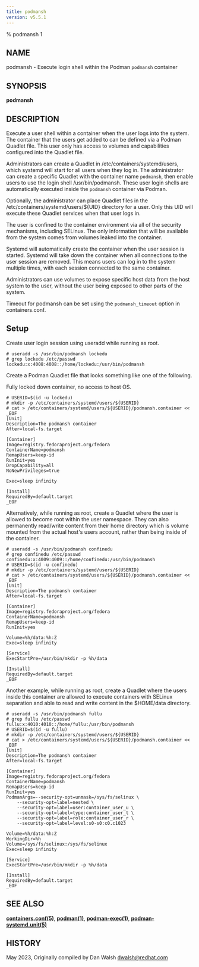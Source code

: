 ```yaml
---
title: podmansh
version: v5.5.1
---
```


% podmansh 1

## NAME
podmansh - Execute login shell within the Podman `podmansh` container

## SYNOPSIS
**podmansh**

## DESCRIPTION

Execute a user shell within a container when the user logs into the system. The container that the users get added to can be defined via a Podman Quadlet file. This user only has access to volumes and capabilities configured into the Quadlet file.

Administrators can create a Quadlet in /etc/containers/systemd/users, which systemd will start for all users when they log in. The administrator can create a specific Quadlet with the container name `podmansh`, then enable users to use the login shell /usr/bin/podmansh.  These user login shells are automatically executed inside  the `podmansh` container via Podman.

Optionally, the administrator can place Quadlet files in the /etc/containers/systemd/users/${UID} directory for a user. Only this UID will execute these Quadlet services when that user logs in.

The user is confined to the container environment via all of the security mechanisms, including SELinux. The only information that will be available from the system comes from volumes leaked into the container.

Systemd will automatically create the container when the user session is started. Systemd will take down the container when all connections to the user session are removed. This means users can log in to the system multiple times, with each session connected to the same container.

Administrators can use volumes to expose specific host data from the host system to the user, without the user being exposed to other parts of the system.

Timeout for podmansh can be set using the `podmansh_timeout` option in containers.conf.

## Setup
Create user login session using useradd while running as root.

```
# useradd -s /usr/bin/podmansh lockedu
# grep lockedu /etc/passwd
lockedu:x:4008:4008::/home/lockedu:/usr/bin/podmansh
```

Create a Podman Quadlet file that looks something like one of the following.

Fully locked down container, no access to host OS.

```
# USERID=$(id -u lockedu)
# mkdir -p /etc/containers/systemd/users/${USERID}
# cat > /etc/containers/systemd/users/${USERID}/podmansh.container << _EOF
[Unit]
Description=The podmansh container
After=local-fs.target

[Container]
Image=registry.fedoraproject.org/fedora
ContainerName=podmansh
RemapUsers=keep-id
RunInit=yes
DropCapability=all
NoNewPrivileges=true

Exec=sleep infinity

[Install]
RequiredBy=default.target
_EOF
```

Alternatively, while running as root, create a Quadlet where the user is allowed to become root within the user namespace. They can also permanently read/write content from their home directory which is volume mounted from the actual host's users account, rather than being inside of the container.

```
# useradd -s /usr/bin/podmansh confinedu
# grep confinedu /etc/passwd
confinedu:x:4009:4009::/home/confinedu:/usr/bin/podmansh
# USERID=$(id -u confinedu)
# mkdir -p /etc/containers/systemd/users/${USERID}
# cat > /etc/containers/systemd/users/${USERID}/podmansh.container << _EOF
[Unit]
Description=The podmansh container
After=local-fs.target

[Container]
Image=registry.fedoraproject.org/fedora
ContainerName=podmansh
RemapUsers=keep-id
RunInit=yes

Volume=%h/data:%h:Z
Exec=sleep infinity

[Service]
ExecStartPre=/usr/bin/mkdir -p %h/data

[Install]
RequiredBy=default.target
_EOF
```

Another example, while running as root, create a Quadlet where the users inside this container are allowed to execute containers with SELinux separation and able to read and write content in the $HOME/data directory.

```
# useradd -s /usr/bin/podmansh fullu
# grep fullu /etc/passwd
fullu:x:4010:4010::/home/fullu:/usr/bin/podmansh
# USERID=$(id -u fullu)
# mkdir -p /etc/containers/systemd/users/${USERID}
# cat > /etc/containers/systemd/users/${USERID}/podmansh.container << _EOF
[Unit]
Description=The podmansh container
After=local-fs.target

[Container]
Image=registry.fedoraproject.org/fedora
ContainerName=podmansh
RemapUsers=keep-id
RunInit=yes
PodmanArgs=--security-opt=unmask=/sys/fs/selinux \
	--security-opt=label=nested \
	--security-opt=label=user:container_user_u \
	--security-opt=label=type:container_user_t \
	--security-opt=label=role:container_user_r \
	--security-opt=label=level:s0-s0:c0.c1023

Volume=%h/data:%h:Z
WorkingDir=%h
Volume=/sys/fs/selinux:/sys/fs/selinux
Exec=sleep infinity

[Service]
ExecStartPre=/usr/bin/mkdir -p %h/data

[Install]
RequiredBy=default.target
_EOF
```

## SEE ALSO
**[containers.conf(5)](containers.conf.5.md)**, **[podman(1)](podman.1.md)**, **[podman-exec(1)](podman-exec.1.md)**, **[podman-systemd.unit(5)](podman-systemd.unit.5.md)**

## HISTORY
May 2023, Originally compiled by Dan Walsh <dwalsh@redhat.com>
